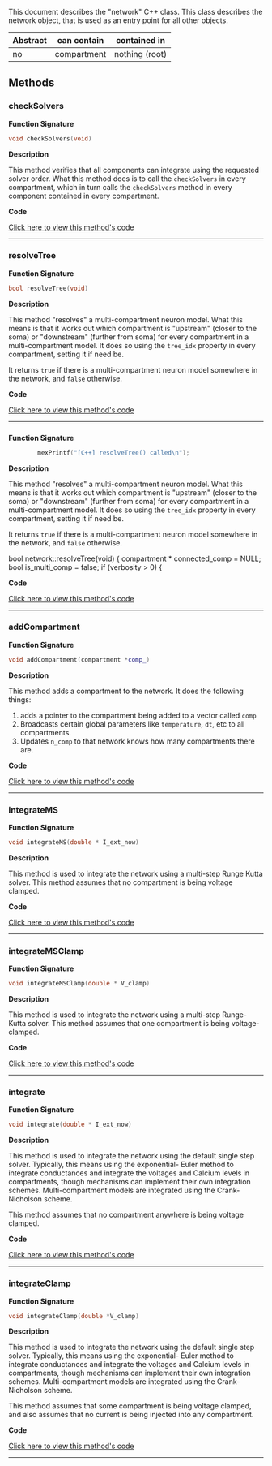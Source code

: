 
This document describes the "network" C++ class.
This class describes the network object, that is used
as an entry point for all other objects.

| Abstract | can contain | contained in |
| --------  | ------ | -------  |
| no |  compartment | nothing (root) |




## Methods



### checkSolvers

**Function Signature**

```C++
void checkSolvers(void) 
```

**Description**


This method verifies that all components can integrate
using the requested solver order. What this method does
is to call the `checkSolvers` in every compartment,
which in turn calls the `checkSolvers` method in every
component contained in every compartment.



 **Code**

[Click here to view this method's code](https://github.com/sg-s/xolotl/blob/master/c%2B%2B/network.hpp#L83)

-------



### resolveTree

**Function Signature**

```C++
bool resolveTree(void) 
```

**Description**


This method "resolves" a multi-compartment neuron model.
What this means is that it works out which compartment
is "upstream" (closer to the soma) or "downstream" (further
from soma) for every compartment in a multi-compartment model.
It does so using the `tree_idx` property in every compartment,
setting it if need be.

It returns `true` if there is a multi-compartment neuron model
somewhere in the network, and `false` otherwise.




 **Code**

[Click here to view this method's code](https://github.com/sg-s/xolotl/blob/master/c%2B%2B/network.hpp#L106)

-------



### 

**Function Signature**

```C++
        mexPrintf("[C++] resolveTree() called\n");

```

**Description**


This method "resolves" a multi-compartment neuron model.
What this means is that it works out which compartment
is "upstream" (closer to the soma) or "downstream" (further
from soma) for every compartment in a multi-compartment model.
It does so using the `tree_idx` property in every compartment,
setting it if need be.

It returns `true` if there is a multi-compartment neuron model
somewhere in the network, and `false` otherwise.


bool network::resolveTree(void) {
    compartment * connected_comp = NULL;
    bool is_multi_comp = false;
    if (verbosity > 0) {


 **Code**

[Click here to view this method's code](https://github.com/sg-s/xolotl/blob/master/c%2B%2B/network.hpp#L110)

-------



### addCompartment

**Function Signature**

```C++
void addCompartment(compartment *comp_) 
```

**Description**


This method adds a compartment to the network. It does the following things:
1. adds a pointer to the compartment being added to a vector called `comp`
2. Broadcasts certain global parameters like `temperature`, `dt`, etc to all compartments.
3. Updates `n_comp` to that network knows how many compartments there are.



 **Code**

[Click here to view this method's code](https://github.com/sg-s/xolotl/blob/master/c%2B%2B/network.hpp#L218)

-------



### integrateMS

**Function Signature**

```C++
void integrateMS(double * I_ext_now) 
```

**Description**


This method is used to integrate the network using a
multi-step Runge Kutta solver. This method assumes that
no compartment is being voltage clamped.



 **Code**

[Click here to view this method's code](https://github.com/sg-s/xolotl/blob/master/c%2B%2B/network.hpp#L240)

-------



### integrateMSClamp

**Function Signature**

```C++
void integrateMSClamp(double * V_clamp) 
```

**Description**


This method is used to integrate the network using a
multi-step Runge-Kutta solver. This method assumes that
one compartment is being voltage-clamped.




 **Code**

[Click here to view this method's code](https://github.com/sg-s/xolotl/blob/master/c%2B%2B/network.hpp#L262)

-------



### integrate

**Function Signature**

```C++
void integrate(double * I_ext_now) 
```

**Description**


This method is used to integrate the network using the default
single step solver. Typically, this means using the exponential-
Euler method to integrate conductances and integrate the voltages
and Calcium levels in compartments, though mechanisms can implement
their own integration schemes. Multi-compartment models are
integrated using the Crank-Nicholson scheme.

This method assumes that no compartment anywhere is being voltage clamped.



 **Code**

[Click here to view this method's code](https://github.com/sg-s/xolotl/blob/master/c%2B%2B/network.hpp#L293)

-------



### integrateClamp

**Function Signature**

```C++
void integrateClamp(double *V_clamp) 
```

**Description**


This method is used to integrate the network using the default
single step solver. Typically, this means using the exponential-
Euler method to integrate conductances and integrate the voltages
and Calcium levels in compartments, though mechanisms can implement
their own integration schemes. Multi-compartment models are
integrated using the Crank-Nicholson scheme.

This method assumes that some compartment is being voltage clamped,
and also assumes that no current is being injected into any compartment.



 **Code**

[Click here to view this method's code](https://github.com/sg-s/xolotl/blob/master/c%2B%2B/network.hpp#L394)

-------

